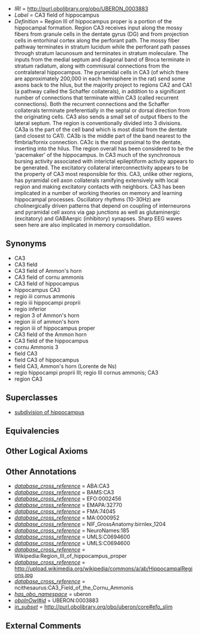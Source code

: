  * *IRI* = http://purl.obolibrary.org/obo/UBERON_0003883
 * *Label* = CA3 field of hippocampus
 * *Definition* = Region III of hippocampus proper is a portion of the hippocampal formation. Region CA3 receives input along the mossy fibers from granule cells in the dentate gyrus (DG) and from projection cells in entorhinal cortex along the perforant path. The mossy fiber pathway terminates in stratum lucidum while the perforant path passes through stratum lacunosum and terminates in stratum moleculare. The inputs from the medial septum and diagonal band of Broca terminate in stratum radiatum, along with commisural connections from the contralateral hippocampus. The pyramidal cells in CA3 (of which there are approximately 200,000 in each hemisphere in the rat) send some axons back to the hilus, but the majority project to regions CA2 and CA1 (a pathway called the Schaffer collaterals), in addition to a significant number of connections that terminate within CA3 (called recurrent connections). Both the recurrent connections and the Schaffer collaterals terminate preferentially in the septal or dorsal direction from the originating cells. CA3 also sends a small set of output fibers to the lateral septum. The region is conventionally divided into 3 divisions. CA3a is the part of the cell band which is most distal from the dentate (and closest to CA1). CA3b is the middle part of the band nearest to the fimbria/fornix connection. CA3c is the most proximal to the dentate, inserting into the hilus. The region overall has been considered to be the 'pacemaker' of the hippocampus. In CA3 much of the synchronous bursing activity associated with interictal epileptiform activity appears to be generated. The excitatory collateral interconnectivity appears to be the property of CA3 most responsible for this. CA3, unlike other regions, has pyramidal cell axon collaterals ramifying extensively with local region and making excitatory contacts with neighbors. CA3 has been implicated in a number of working theories on memory and learning hippocampal processes. Oscillatory rhythms (10-30Hz) are cholinergically driven patterns that depend on coupling of interneurons and pyramidal cell axons via gap junctions as well as glutaminergic (excitatory) and GABAergic (inhibitory) synapses. Sharp EEG waves seen here are also implicated in memory consolidation.

## Synonyms

 * CA3
 * CA3 field
 * CA3 field of Ammon's horn
 * CA3 field of cornu ammonis
 * CA3 field of hippocampus
 * hippocampus CA3
 * regio iii cornus ammonis
 * regio iii hippocampi proprii
 * regio inferior
 * region 3 of Ammon's horn
 * region iii of ammon's horn
 * region iii of hippocampus proper
 * CA3 field of the Ammon horn
 * CA3 field of the hippocampus
 * cornu Ammonis 3
 * field CA3
 * field CA3 of hippocampus
 * field CA3, Ammon's horn (Lorente de Ns)
 * regio hippocampi proprii III; regio III cornus ammonis; CA3
 * region CA3

## Superclasses

 * [subdivision of hippocampus](../../UBERON/76/UBERON_0003876.md)

## Equivalencies


## Other Logical Axioms


## Other Annotations

 * *[database_cross_reference](../../ef/oboInOwl#hasDbXref.md)* = ABA:CA3
 * *[database_cross_reference](../../ef/oboInOwl#hasDbXref.md)* = BAMS:CA3
 * *[database_cross_reference](../../ef/oboInOwl#hasDbXref.md)* = EFO:0002456
 * *[database_cross_reference](../../ef/oboInOwl#hasDbXref.md)* = EMAPA:32770
 * *[database_cross_reference](../../ef/oboInOwl#hasDbXref.md)* = FMA:74045
 * *[database_cross_reference](../../ef/oboInOwl#hasDbXref.md)* = MA:0000952
 * *[database_cross_reference](../../ef/oboInOwl#hasDbXref.md)* = NIF_GrossAnatomy:birnlex_1204
 * *[database_cross_reference](../../ef/oboInOwl#hasDbXref.md)* = NeuroNames:185
 * *[database_cross_reference](../../ef/oboInOwl#hasDbXref.md)* = UMLS:C0694600
 * *[database_cross_reference](../../ef/oboInOwl#hasDbXref.md)* = UMLS:C0694600
 * *[database_cross_reference](../../ef/oboInOwl#hasDbXref.md)* = Wikipedia:Region_III_of_hippocampus_proper
 * *[database_cross_reference](../../ef/oboInOwl#hasDbXref.md)* = http://upload.wikimedia.org/wikipedia/commons/a/ab/HippocampalRegions.jpg
 * *[database_cross_reference](../../ef/oboInOwl#hasDbXref.md)* = ncithesaurus:CA3_Field_of_the_Cornu_Ammonis
 * *[has_obo_namespace](../../ce/oboInOwl#hasOBONamespace.md)* = uberon
 * *[oboInOwl#id](../../id/oboInOwl#id.md)* = UBERON:0003883
 * *[in_subset](../../et/oboInOwl#inSubset.md)* = http://purl.obolibrary.org/obo/uberon/core#efo_slim

## External Comments

